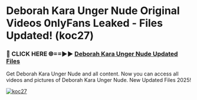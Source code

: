 # Deborah Kara Unger Nude Original Videos 0nlyFans Leaked - Files Updated! (koc27)

<h3>🔴 CLICK HERE 🌐==►► <a href="https://tinyurl.com/yc6ubb5a" rel="nofollow">Deborah Kara Unger Nude Updated Files</a></h3>

Get Deborah Kara Unger Nude and all content. Now you can access all videos and pictures of Deborah Kara Unger Nude. New Updated Files 2025!

[![koc27](https://i.imgur.com/7eu0CRL.gif)](https://tinyurl.com/yc6ubb5a)
